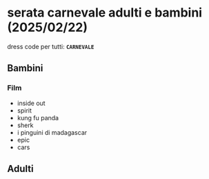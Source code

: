 # serata carnevale adulti e bambini (2025/02/22)
dress code per tutti: **`CARNEVALE`**
## Bambini
### Film
- inside out
- spirit
- kung fu panda
- sherk
- i pinguini di madagascar
- epic
- cars
## Adulti